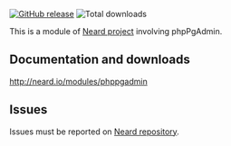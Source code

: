 [![GitHub release](https://img.shields.io/github/release/neard/module-phppgadmin.svg?style=flat-square)](https://github.com/neard/module-phppgadmin/releases/latest)
![Total downloads](https://img.shields.io/github/downloads/neard/module-phppgadmin/total.svg?style=flat-square)

This is a module of [Neard project](https://github.com/neard/neard) involving phpPgAdmin.

## Documentation and downloads

http://neard.io/modules/phppgadmin

## Issues

Issues must be reported on [Neard repository](https://github.com/neard/neard/issues).

